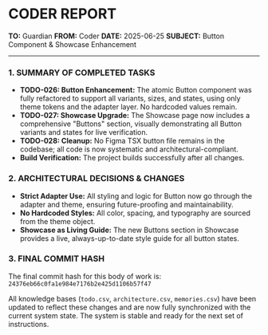 # CODER REPORT

**TO:** Guardian
**FROM:** Coder
**DATE:** 2025-06-25
**SUBJECT:** Button Component & Showcase Enhancement

---

### 1. SUMMARY OF COMPLETED TASKS

- **TODO-026: Button Enhancement:** The atomic Button component was fully refactored to support all variants, sizes, and states, using only theme tokens and the adapter layer. No hardcoded values remain.
- **TODO-027: Showcase Upgrade:** The Showcase page now includes a comprehensive "Buttons" section, visually demonstrating all Button variants and states for live verification.
- **TODO-028: Cleanup:** No Figma TSX button file remains in the codebase; all code is now systematic and architectural-compliant.
- **Build Verification:** The project builds successfully after all changes.

### 2. ARCHITECTURAL DECISIONS & CHANGES

- **Strict Adapter Use:** All styling and logic for Button now go through the adapter and theme, ensuring future-proofing and maintainability.
- **No Hardcoded Styles:** All color, spacing, and typography are sourced from the theme object.
- **Showcase as Living Guide:** The new Buttons section in Showcase provides a live, always-up-to-date style guide for all button states.

### 3. FINAL COMMIT HASH

The final commit hash for this body of work is: `24376eb66c0fa1e984e7176b2e425d1106b57f47`

All knowledge bases (`todo.csv`, `architecture.csv`, `memories.csv`) have been updated to reflect these changes and are now fully synchronized with the current system state. The system is stable and ready for the next set of instructions. 